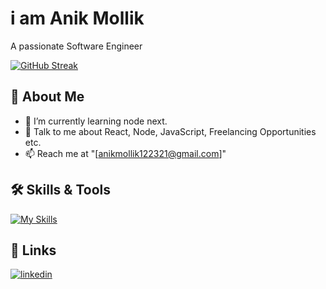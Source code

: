 
# i am Anik Mollik
A passionate Software Engineer

[![GitHub Streak](https://github-readme-streak-stats.herokuapp.com?user=anikmk&theme=dark&hide_border=true)](https://git.io/streak-stats)

## 🚀 About Me
- 🌱 I’m currently learning node next.
- 💬 Talk to me about React, Node, JavaScript, Freelancing Opportunities etc.
- 📫 Reach me at "[anikmollik122321@gmail.com]"


## 🛠 Skills & Tools
[![My Skills](https://skillicons.dev/icons?i=js,html,css,nodejs,bootstrap,tailwind)](https://skillicons.dev)


## 🔗 Links

[![linkedin](https://img.shields.io/badge/linkedin-0A66C2?style=for-the-badge&logo=linkedin&logoColor=white)](https://www.linkedin.com/in/anik-mollik-5bb195252/)